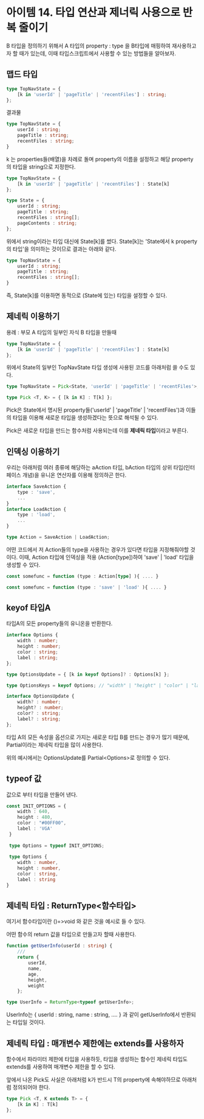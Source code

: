# 아이템 14. 타입 연산과 제너릭 사용으로 반복 줄이기 
B 타입을 정의하기 위해서 A 타입의 property : type 을 B타입에 매핑하여 재사용하고자 할 때가 있는데, 이때 타입스크립트에서 사용할 수 있는 방법들을 알아보자.

## 맵드 타입
```typescript
type TopNavState = {
	[k in 'userId' | 'pageTitle' | 'recentFiles'] : string;
};
```
결과물

```typescript
type TopNavState = {
	userId : string;
    pageTitle : string;
    recentFiles : string;
}
```
k 는 properties들(배열)을 차례로 돌며 property의 이름을 설정하고 해당 property의 타입을 string으로 지정한다.

 
```typescript
type TopNavState = {
	[k in 'userId' | 'pageTitle' | 'recentFiles'] : State[k]
};

type State = {
	userId : string;
    pageTitle : string;
    recentFiles : string[];
    pageContents : string;
};
```
위에서 string이라는 타입 대신에 State[k]를 썼다. State[k]는 'State에서 k property의 타입'을 의미하는 것이므로 결과는 아래와 같다.
```typescript
type TopNavState = {
	userId : string;
    pageTitle : string;
    recentFiles : string[];
}
```
즉, State[k]를 이용하면 동적으로 (State에 있는) 타입을 설정할 수 있다. 

 


## 제네릭 이용하기 
용례 : 부모 A 타입의 일부인 자식 B 타입을 만들때

```typescript
type TopNavState = {
	[k in 'userId' | 'pageTitle' | 'recentFiles'] : State[k]
};
```
위에서 State의 일부인 TopNavState 타입 생성에 사용된 코드를 아래처럼 쓸 수도 있다.
```typescript
type TopNavState = Pick<State, 'userId' | 'pageTitle' | 'recentFiles'>;

type Pick <T, K> = { [k in K] : T[k] };
```

Pick은 State에서 명시된 property들('userId' | 'pageTitle' | 'recentFiles')과 이들의 타입을 이용해 새로운 타입을 생성하겠다는 뜻으로 해석될 수 있다.

 

Pick은 새로운 타입을 만드는 함수처럼 사용되는데 이를 **제네릭 타입**이라고 부른다.

 

 

 

## 인덱싱 이용하기
우리는 아래처럼 여러 종류에 해당하는 aAction 타입, bAction 타입의 상위 타입(인터페이스 개념)을 유니온 연산자를 이용해 정의하곤 한다.

```typescript
interface SaveAction {
	type : 'save',
    ...
}
interface LoadAction {
	type : 'load',
    ...
}

type Action = SaveAction | LoadAction;
```
어떤 코드에서 저 Action들의 type을 사용하는 경우가 있다면 타입을 지정해줘야할 것이다. 이때, Action 타입에 인덱싱을 적용 (Action[type])하여 'save' | 'load' 타입을 생성할 수 있다.

```typescript
const somefunc = function (type : Action[type] ){ .... }

const somefunc = function (type : 'save' | 'load' ){ .... }
```

## keyof  타입A
타입A의 모든 property들의 유니온을 반환한다.
```typescript
interface Options {
	width : number;
    height : number;
    color : string;
    label : string;
};

type OptionsUpdate = { [k in keyof Options]? : Options[k] };

type OptionsKeys = keyof Options; // "width" | "height" | "color" | "label" 

interface OptionsUpdate {
	width? : number;
    height? : number;
    color? : string;
    label? : string;
};
```
타입 A의 모든 속성을 옵션으로 가지는 새로운 타입 B를 만드는 경우가 많기 때문에, Partial이라는 제네릭 타입을 많이 사용한다.

위의 예시에서는 OptionsUpdate를 Partial\<Options\>로 정의할 수 있다.

 

## typeof 값
값으로 부터 타입을 만들어 낸다.

```typescript
const INIT_OPTIONS = {
	width : 640,
    height : 480,
    color : "#00FF00",
    label : 'VGA'
 }
 
 type Options = typeof INIT_OPTIONS;
 
 type Options {
 	width : number,
    height : number,
    color : string,
    label : string
}
```

## 제네릭 타입 : ReturnType<함수타입>
여기서 함수타입이란 ()=>void 와 같은 것을 예시로 들 수 있다.

어떤 함수의 return 값을 타입으로 만들고자 할때 사용한다.

```typescript
function getUserInfo(userId : string) {
	///
    return {
    	userId,
        name,
        age,
        height,
        weight
    };

type UserInfo = ReturnType<typeof getUserInfo>;
```
UserInfo는 { userId : string, name : string, .... } 과 같이 getUserInfo에서 반환되는 타입일 것이다. 

 

 

## 제네릭 타입 : 매개변수 제한에는 extends를 사용하자
함수에서 파라미터 제한에 타입을 사용하듯, 타입을 생성하는 함수인 제네릭 타입도 extends를 사용하여 매개변수 제한을 할 수 있다.


앞에서 나온 Pick도 사실은 아래처럼 k가 반드시 T의 property에 속해야하므로 아래처럼 정의되어야 한다.

```typescript
type Pick <T, K extends T> = {
	[k in K] : T[k]
};
```
 